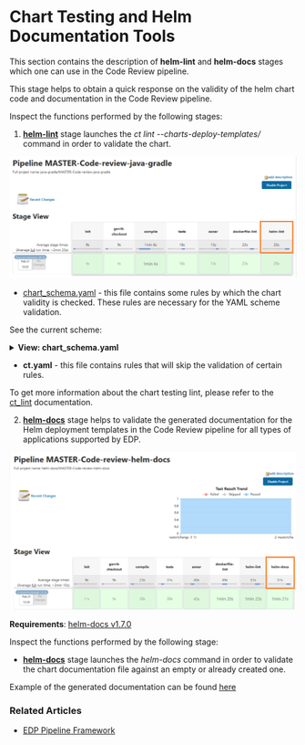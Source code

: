 # Chart Testing and Helm Documentation Tools

This section contains the description of **helm-lint** and **helm-docs** stages which one can use in the Code Review pipeline.

This stage helps to obtain a quick response on the validity of the helm chart code and documentation in the Code Review pipeline.

Inspect the functions performed by the following stages:

1. [**helm-lint**](https://github.com/helm/chart-testing#chart-testing) stage launches the _ct lint --charts-deploy-templates/_ command in order to validate the chart.

  ![helm-lint](../assets/user-guide/helm-lint.png)

   * [chart_schema.yaml](https://github.com/helm/chart-testing/blob/main/etc/chart_schema.yaml) - this file contains some rules by which the chart validity is checked. These rules are necessary for the YAML scheme validation.

   See the current scheme:

  <details>
  <summary><b>View: chart_schema.yaml</b></summary>

```yaml

name: str()
home: str()
version: str()
type: str()
apiVersion: str()
appVersion: any(str(), num())
description: str()
keywords: list(str(), required=False)
sources: list(str(), required=True)
maintainers: list(include('maintainer'), required=True)
dependencies: list(include('dependency'), required=False)
icon: str(required=False)
engine: str(required=False)
condition: str(required=False)
tags: str(required=False)
deprecated: bool(required=False)
kubeVersion: str(required=False)
annotations: map(str(), str(), required=False)
---
maintainer:
  name: str(required=True)
  email: str(required=False)
  url: str(required=False)
---
dependency:
  name: str()
  version: str()
  repository: str()
  condition: str(required=False)
  tags: list(str(), required=False)
  enabled: bool(required=False)
  import-values: any(list(str()), list(include('import-value')), required=False)
  alias: str(required=False)


```

  </details>

   * **ct.yaml** - this file contains rules that will skip the validation of certain rules.

   To get more information about the chart testing lint, please refer to the [ct_lint](https://github.com/helm/chart-testing/blob/main/doc/ct_lint.md) documentation.

2. [**helm-docs**](https://github.com/norwoodj/helm-docs#helm-docs) stage helps to validate the generated documentation for the Helm deployment templates in the Code Review pipeline for all types of applications supported by EDP.

  ![helm-docs](../assets/user-guide/helm-docs.png)

**Requirements**: [helm-docs v1.7.0](https://github.com/norwoodj/helm-docs/releases/tag/v1.7.0)

Inspect the functions performed by the following stage:

* [**helm-docs**](https://github.com/norwoodj/helm-docs#helm-docs) stage launches the _helm-docs_ command in order to validate the chart documentation file against an empty or already created one.

Example of the generated documentation can be found [here](https://github.com/epam/edp-install/blob/master/deploy-templates/README.md)

### Related Articles

* [EDP Pipeline Framework](pipeline-framework.md)
